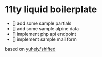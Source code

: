 # 11ty liquid boilerplate

- [] add some sample partials
- [] add some sample alpine data
- [] implement php api endpoint
- [] implement sample mail form

based on [yuheiy/shifted](https://github.com/yuheiy/shifted)

